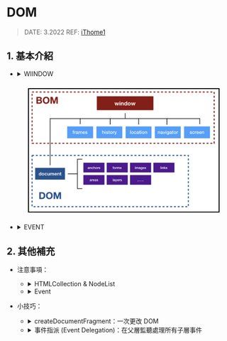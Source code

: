 <style> 
.imgBox{
  display: flex; 
  flex-direction: column; 
  margin: 5%; 
  justify-content: center;
  border: 2px solid black;
}
</style>

<!--  style  -->

###### <!-- ref -->

[ithome1]: https://ithelp.ithome.com.tw/articles/10191666
[w3c]: https://www.w3.org/TR/2003/NOTE-DOM-Level-3-Events-20031107/events.html#Events-phases
[非侵入式 javascript]: https://zh.wikipedia.org/wiki/%E9%9D%9E%E4%BE%B5%E5%85%A5%E5%BC%8FJavaScript
[keycode 對照表]: https://gist.github.com/tylerbuchea/8011573
[可用事件]: https://ithelp.ithome.com.tw/articles/10192175
[usesyncexternalstore]: https://betterprogramming.pub/5-new-hooks-in-react-18-300aa713cefe

 <!-- ref -->

# DOM

> DATE: 3.2022
> REF: [iThome1]

## 1. 基本介紹

<!-- WIINDOW -->

- <details close>
     <summary>WIINDOW</summary>

  - <details close>
     <summary>Global Object</summary>

    ECMAScript 標準裡的「全域物件」- 在「全域作用範圍」宣告的全域變數無法使用 delete 移除

    ```
    EX.
    var a = 10
    console.log( window.a )   // 10
    delete window.a           // false
    console.log( window.a )   // 10

    window.b = 10
    console.log( window.b )   // 10
    delete window.b           // true
    console.log( window.b )   // undefined
    ```

    </details>

  - JavaScript 與瀏覽器的溝通窗口

  - BOM (Browser Object Model，瀏覽器物件模型)

    - Level 0 DOM
    - 用來溝通瀏覽器(不涉及網頁內容)
    - 瀏覽器各自實作

  - DOM (Document Object Model，文件物件模型)
    - 用來控制網頁內容
    - W3C 制定規範

  </details>

  <!-- WINDOW 大圖 -->

  <div class="imgBox" >
    <img src="../src/image/DOM/DOM_BOM.png" alt="DOM_BOM.png" />
  </div>

<!-- EVENT -->

- <details close>
     <summary>EVENT</summary>

  > DATE: 3 (2022)
  > REF: [W3C]
  > React 18 參考 [useSyncExternalStore]

  1. Capturing Phase (事件捕獲)
  2. Target Phase
  3. Bubbling Phase (事件冒泡)

  ***

  <!-- 阻止事件方法 -->

  - <details close>
    <summary>阻止事件方法：</summary>

    - `event.preventDefault()`：取消元素的預設行為
      (EX. `<a>` 的轉址行為)
    - `event.stopPropagation()`：停止繼續傳遞事件
      (包含 Capture & Bubble)

    </details>

  <!-- 多種 Target -->

  - <details close>
    <summary>多種 Target：</summary>

    - `event.currentTarget` (this)：
      「監聽事件的元素」 --> 觸發「事件」，「事件流」所在元素
    - `event.target`：
      「觸發事件的元素」 --> 觸發「事件流」的元素

    </details>

  <!-- 可用事件 -->

  - <details close>
    <summary>可用事件：</summary>

    > REF: [可用事件]

    - `event.keyCode`：查詢鍵盤按鍵 ([keyCode 對照表])
    - `beforeunload`：跳出對話框詢問使用者是否要離開目前頁面 (關閉瀏覽器就沒用，沒方法阻止)
    - Composition Events：可以觀察使用者在輸入框內開啟輸入法 (Input Method Editor, IME) 時，組字或選字的狀態。(EX. 注音輸入法)

    </details>

  <!-- 事件流 大圖 -->

  <div class="imgBox" >
    <img src="../src/image/DOM/DOM_Event.png" alt="DOM_Event.png" />
  </div>

  </details>

## 2. 其他補充

- 注意事項：

  <!-- HTMLCollection & NodeList -->

  - <details close>
     <summary>HTMLCollection & NodeList</summary>

    - **HTMLCollection：**`getElementsBy**`

      - HTML element 節點

    - **NodeList：**`querySelectorAll`

      - HTML element 節點、文字節點、屬性節點 等

    - 不能使用 Array method，但可以用 index 存取。

    - 內容時效性：

      - 動態：大部分情況下
      - 靜態：`querySelector` & `querySelectorAll`

  </details>

  <!-- Event -->

  - <details close>
     <summary>Event</summary>

    - 一些瀏覽器可能只支援 冒泡事件

    <!-- .addEventListener(click) & .onclick -->

    - <details close>
      <summary>.addEventListener(click) & .onclick</summary>

      - `.addEventListener(click)`：可以重複監聽多個 click
      - `.onclick`：onclick 會被覆蓋。

      </details>

    <!-- 非侵入式 JavaScript -->

    - <details close>
      <summary>非侵入式 JavaScript：</summary>

      > REF: [非侵入式 JavaScript]

      **_(建議這樣嗎？ React 一樣嗎？)_**

      - 將 Javascript 從 HTML 抽離，避免在 HTML 中夾雜一堆 onchange、onclick 等去掛載 Javascript 事件，讓 HTML 與 Javascript 分離

      ```
      // (建議這樣嗎？ React 一樣嗎？?)
      X:
      <button onclick="fn()">Click</button>

      O:
      <button id="btn">Click</button>

      var btn = document.getElementById('btn')
      btn.onclick = fn
      ```

      </details>

    <!-- addEventListener & removeEventListener -->

    - <details close>
      <summary>addEventListener & removeEventListener</summary>

      - 透過 `removeEventListener` 解除時，必須跟 `addEventListener` 綁定同一個 handler「實體」。

      ```
      X: 並未移除事件
      btn.addEventListener('click', ()=>console.log('HI'))
      btn.removeEventListener('click', ()=>console.log('HI'))

      O: 正確移除事件
      const fn = ()=>console.log('HI')
      btn.addEventListener('click', fn)
      btn.removeEventListener('click', fn)
      ```

      </details>

    <!-- onerror -->

    - <details close>
      <summary>onerror</summary>

      - error 事件最適合以 `onerror` 寫在 HTML
      - 原因：若在 load 完成後才註冊 error 事件的 handler，error 事件不會再次被觸發，後來掛上去的 handler 等於沒有一樣。

      ```
      EX.
      <img src="image.jpg" onerror="this.src='default.jpg'">
      ```

      </details>

    <!-- Target Phase -->

    - <details close>
      <summary>Target Phase</summary>

      - 抵達 `Target Phase` 後，冒泡與捕抓監聽同時觸發，先監聽者先執行

      </details>

  </details>

- 小技巧：

  <!-- createDocumentFragment -->

  - <details close>
    <summary>createDocumentFragment：一次更改 DOM</summary>

    - 大量變動 DOM 時，使用 `createDocumentFragment`，先在 DocumentFragment 操作，最後再一次更改 DOM，節省 **reflow** 次數。

    </details>

  <!-- 事件指派 -->

  - <details close>
    <summary>事件指派 (Event Delegation)：在父層監聽處理所有子層事件</summary>

    - 避免產生過多監聽且忘記關，造成 memory leak
    - 不必每次新增子層都要再掛監聽
    - `event.target` 會是選中的子層

    </details>
